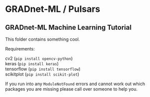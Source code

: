 # GRADnet-ML / Pulsars
GRADnet-ML Machine Learning Tutorial
-------------------------------------------------------------------------------------------------
This folder contains something cool.

Requirements:

cv2 (`pip install opencv-python`)  
keras (`pip install keras`)  
tensorflow (`pip install tensorflow`)  
scikitplot (`pip install scikit-plot`)  

If you run into any `ModuleNotFound` errors and cannot work out which packages you are missing please call over someone to help you.

